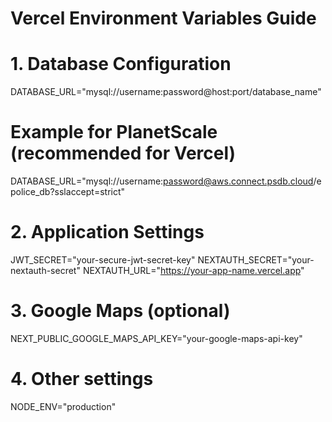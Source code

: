 # Vercel Environment Variables Guide

# 1. Database Configuration
DATABASE_URL="mysql://username:password@host:port/database_name"

# Example for PlanetScale (recommended for Vercel)
DATABASE_URL="mysql://username:password@aws.connect.psdb.cloud/epolice_db?sslaccept=strict"

# 2. Application Settings
JWT_SECRET="your-secure-jwt-secret-key"
NEXTAUTH_SECRET="your-nextauth-secret"
NEXTAUTH_URL="https://your-app-name.vercel.app"

# 3. Google Maps (optional)
NEXT_PUBLIC_GOOGLE_MAPS_API_KEY="your-google-maps-api-key"

# 4. Other settings
NODE_ENV="production"